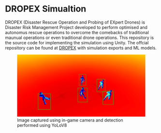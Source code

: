 # DROPEX Simualtion
DROPEX (Disaster Rescue Operation and Probing of EXpert Drones) is Disaster Risk Management Project developed to perform optimised and autonomus rescue operations to overcome the comebacks of traditional maunual operations or even traditional drone operations. This repository is the source code for implementing the simulation using Unity. The offcial repository can be found at [DROPEX](https://github.com/kausthub-kannan/DROPEX) with simulation exports and ML models.

<figure>
  <img width="800" src="docs_assets/DROPEX-simulation-capture.jpeg" alt="dropex-simulation-capture" />  
  <figcaption>Image captured using in-game camera and detection performed using YoLoV8</figcaption>
</figure>
